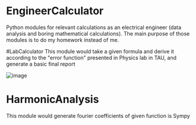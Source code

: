 # EngineerCalculator
Python modules for relevant calculations as an electrical engineer (data analysis and boring mathematical calculations).
The main purpose of those modules is to do my homework instead of me.

#LabCalculator
This module would take a given formula and derive it according to the "error function" presented in Physics lab in TAU, and generate a basic final report

![image](https://user-images.githubusercontent.com/65441185/186191197-05200305-995a-4bf7-943e-d42ffeff0fa4.png)

# HarmonicAnalysis
This module would generate fourier coefficients of given function is Sympy
